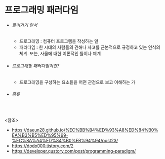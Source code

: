# 프로그래밍 패러다임

- ###### 들어가기 앞서

  - 프로그래밍 : 컴퓨터 프로그램을 작성하는 일
  - 패러다임 : 한 시대의 사람들의 견해나 사고를 근본적으로 규정하고 있는 인식의 체계. 또는, 사물에 대한 이론적인 틀이나 체계

- ###### 프로그래밍 패러다임이란?

  - 프로그래밍을 구성하는 요소들을 어떤 관점으로 보고 이해하는 가

- ###### 종류







<br>

<참조>

- <https://daeun28.github.io/%EC%BB%B4%ED%93%A8%ED%84%B0%EA%B3%B5%ED%95%99-%EC%8A%A4%ED%84%B0%EB%94%94/post23/>
- <https://dodo000.tistory.com/2>
- <https://developer.qustory.com/post/programming-paradigm/>